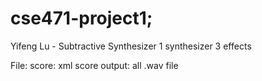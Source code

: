 # cse471-project1;

Yifeng Lu - Subtractive Synthesizer
1 synthesizer
3 effects

File:
score: xml score
output: all .wav file


